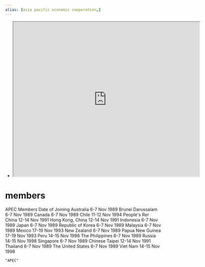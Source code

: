```yaml
---
alias: [asia pacific economic cooperation,]
---
```


- <iframe src="https://www.apec.org/About-Us/About-APEC/" width="600" height="500" ></iframe>

# members
APEC Members 	   Date of Joining
Australia	 	                 6-7 Nov 1989
Brunei Darussalam	 	6-7 Nov 1989
Canada 	                       6-7 Nov 1989
Chile 	 	                          11-12 Nov 1994
People's Rer China    	12-14 Nov 1991
Hong Kong, China 	      12-14 Nov 1991
Indonesia 	                      6-7 Nov 1989
Japan 					    6-7 Nov 1989
Republic of Korea 		 6-7 Nov 1989
Malaysia 	                       6-7 Nov 1989
Mexico 	                       17-19 Nov 1993
New Zealand 	                  6-7 Nov 1989
Papua New Guinea 	     17-19 Nov 1993
Peru 	                                  14-15 Nov 1998
The Philippines 	            6-7 Nov 1989
Russia 	                       14-15 Nov 1998
Singapore 	                     6-7 Nov 1989
Chinese Taipei                  12-14 Nov 1991
Thailand 	                      6-7 Nov 1989
The United States 	         6-7 Nov 1989
Viet Nam 	                     14-15 Nov 1998

```query
"APEC"
```